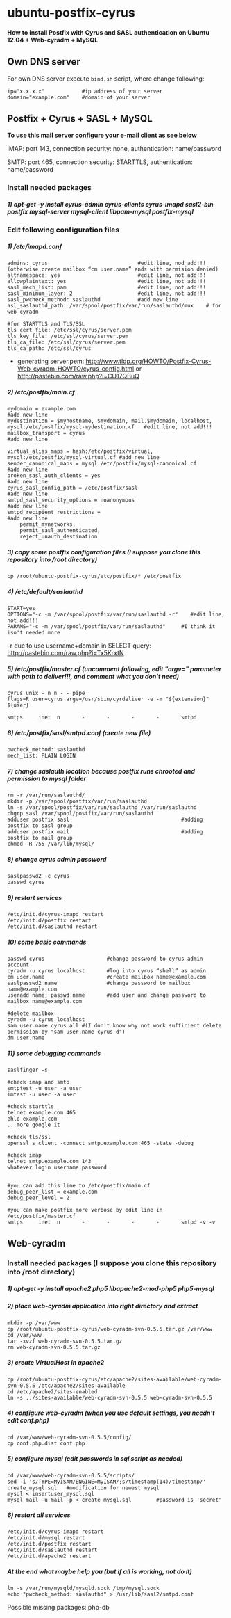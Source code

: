 ubuntu-postfix-cyrus
====================

#### How to install Postfix with Cyrus and SASL authentication on Ubuntu 12.04 + Web-cyradm + MySQL

## Own DNS server 

For own DNS server execute `bind.sh` script, where change following:

    ip="x.x.x.x"            #ip address of your server
    domain="example.com"    #domain of your server

## Postfix + Cyrus + SASL + MySQL

**To use this mail server configure your e-mail client as see below**

IMAP: port 143, connection security: none, authentication: name/password

SMTP: port 465, connection security: STARTTLS, authentication: name/password

### Install needed packages

##### 1) apt-get -y install cyrus-admin cyrus-clients cyrus-imapd sasl2-bin postfix mysql-server mysql-client libpam-mysql postfix-mysql

### Edit following configuration files

##### 1) /etc/imapd.conf 

    admins: cyrus                             #edit line, nod add!!! (otherwise create mailbox “cm user.name” ends with permision denied)
    altnamespace: yes      		              #edit line, not add!!!
    allowplaintext: yes				          #edit line, not add!!!
    sasl_mech_list: pam 				      #edit line, not add!!!
    sasl_minimum_layer: 2				      #edit line, not add!!!
    sasl_pwcheck_method: saslauthd      	  #add new line
    asl_saslauthd_path: /var/spool/postfix/var/run/saslauthd/mux    # for web-cyradm
    
    #for STARTTLS and TLS/SSL
    tls_cert_file: /etc/ssl/cyrus/server.pem
    tls_key_file: /etc/ssl/cyrus/server.pem
    tls_ca_file: /etc/ssl/cyrus/server.pem
    tls_ca_path: /etc/ssl/cyrus


* generating server.pem: http://www.tldp.org/HOWTO/Postfix-Cyrus-Web-cyradm-HOWTO/cyrus-config.html or http://pastebin.com/raw.php?i=CU17QBuQ

##### 2) /etc/postfix/main.cf

    mydomain = example.com                                              #add new line
    mydestination = $myhostname, $mydomain, mail.$mydomain, localhost, mysql:/etc/postfix/mysql-mydestination.cf   #edit line, not add!!!
    mailbox_transport = cyrus                                           #add new line
    
    virtual_alias_maps = hash:/etc/postfix/virtual, mysql:/etc/postfix/mysql-virtual.cf #add new line
    sender_canonical_maps = mysql:/etc/postfix/mysql-canonical.cf                       #add new line
    broken_sasl_auth_clients = yes                                      #add new line
    cyrus_sasl_config_path = /etc/postfix/sasl                          #add new line
    smtpd_sasl_security_options = noanonymous                           #add new line
    smtpd_recipient_restrictions =                                      #add new line
        permit_mynetworks,                                              
        permit_sasl_authenticated,
        reject_unauth_destination
    
##### 3) copy some postfix configuration files (I suppose you clone this repository into /root directory)

    cp /root/ubuntu-postfix-cyrus/etc/postfix/* /etc/postfix

##### 4) /etc/default/saslauthd

    START=yes
    OPTIONS="-c -m /var/spool/postfix/var/run/saslauthd -r"    #edit line, not add!!!
    PARAMS="-c -m /var/spool/postfix/var/run/saslauthd"     #I think it isn't needed more
    
-r due to use username+domain in SELECT query: http://pastebin.com/raw.php?i=Tx5KrxtN

##### 5) /etc/postfix/master.cf (uncomment following, edit "argv=" parameter with path to deliver!!!, and comment what you don't need)

    cyrus unix - n n - - pipe
    flags=R user=cyrus argv=/usr/sbin/cyrdeliver -e -m "${extension}" ${user}
    
    smtps     inet  n       -       -       -       -       smtpd
    
    
##### 6) /etc/postfix/sasl/smtpd.conf (create new file)
    
    pwcheck_method: saslauthd
    mech_list: PLAIN LOGIN
    
##### 7) change saslauth location because postfix runs chrooted and permission to mysql folder

    rm -r /var/run/saslauthd/
    mkdir -p /var/spool/postfix/var/run/saslauthd 
    ln -s /var/spool/postfix/var/run/saslauthd /var/run/saslauthd
    chgrp sasl /var/spool/postfix/var/run/saslauthd
    adduser postfix sasl                                    #adding postfix to sasl group
    adduser postfix mail                                    #adding postfix to mail group
    chmod -R 755 /var/lib/mysql/
    
    
##### 8) change cyrus admin password

    saslpasswd2 -c cyrus
    passwd cyrus
    
##### 9) restart services

    /etc/init.d/cyrus-imapd restart
    /etc/init.d/postfix restart
    /etc/init.d/saslauthd restart
    
    
##### 10) some basic commands

    passwd cyrus		          	#change password to cyrus admin account
    cyradm -u cyrus localhost 	    #log into cyrus “shell” as admin
    cm user.name  		            #create mailbox name@example.com
    saslpasswd2 name		        #change password to mailbox name@example.com
    useradd name; passwd name	    #add user and change password to mailbox name@example.com
    
    #delete mailbox
    cyradm -u cyrus localhost
    sam user.name cyrus all #(I don't know why not work sufficient delete permission by "sam user.name cyrus d")
    dm user.name
    
##### 11) some debugging commands

    saslfinger -s
    
    #check imap and smtp
    smtptest -u user -a user
    imtest -u user -a user
    
    #check starttls
    telnet example.com 465
    ehlo example.com
    ...more google it
    
    #check tls/ssl
    openssl s_client -connect smtp.example.com:465 -state -debug
        
    #check imap
    telnet smtp.example.com 143
    whatever login username password
    
    
    #you can add this line to /etc/postfix/main.cf
    debug_peer_list = example.com
    debug_peer_level = 2
    
    #you can make postfix more verbose by edit line in /etc/postfix/master.cf
    smtps     inet  n       -       -       -       -       smtpd -v -v
    

## Web-cyradm

### Install needed packages (I suppose you clone this repository into /root directory)

##### 1) apt-get -y install apache2 php5 libapache2-mod-php5 php5-mysql

##### 2) place web-cyradm application into right directory and extract

    mkdir -p /var/www
    cp /root/ubuntu-postfix-cyrus/web-cyradm-svn-0.5.5.tar.gz /var/www
    cd /var/www
    tar -xvzf web-cyradm-svn-0.5.5.tar.gz
    rm web-cyradm-svn-0.5.5.tar.gz

##### 3) create VirtualHost in apache2

    cp /root/ubuntu-postfix-cyrus/etc/apache2/sites-available/web-cyradm-svn-0.5.5 /etc/apache2/sites-available
    cd /etc/apache2/sites-enabled
    ln -s ../sites-available/web-cyradm-svn-0.5.5 web-cyradm-svn-0.5.5
    
##### 4) configure web-cyradm (when you use default settings, you needn't edit conf.php)

    cd /var/www/web-cyradm-svn-0.5.5/config/
    cp conf.php.dist conf.php
    
##### 5) configure mysql (edit passwords in sql script as needed)

    cd /var/www/web-cyradm-svn-0.5.5/scripts/
    sed -i 's/TYPE=MyISAM/ENGINE=MyISAM/;s/timestamp(14)/timestamp/' create_mysql.sql   #modification for newest mysql
    mysql < insertuser_mysql.sql
    mysql mail -u mail -p < create_mysql.sql        #password is 'secret'
    
##### 6) restart all services

    /etc/init.d/cyrus-imapd restart
    /etc/init.d/mysql restart
    /etc/init.d/postfix restart
    /etc/init.d/saslauthd restart
    /etc/init.d/apache2 restart

    







##### At the end what maybe help you (but if all is working, not do it)

    ln -s /var/run/mysqld/mysqld.sock /tmp/mysql.sock
    echo "pwcheck_method: saslauthd" > /usr/lib/sasl2/smtpd.conf

Possible missing packages: php-db
